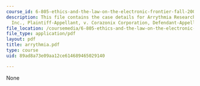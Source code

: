 ```yaml
---
course_id: 6-805-ethics-and-the-law-on-the-electronic-frontier-fall-2005
description: This file contains the case details for Arrythmia Research Technology,
  Inc., Plaintiff-Appellant, v. Corazonix Corporation, Defendant-Appellee.
file_location: /coursemedia/6-805-ethics-and-the-law-on-the-electronic-frontier-fall-2005/89ad8a73e09aa12ce614689465029140_arrythmia.pdf
file_type: application/pdf
layout: pdf
title: arrythmia.pdf
type: course
uid: 89ad8a73e09aa12ce614689465029140

---
```

None